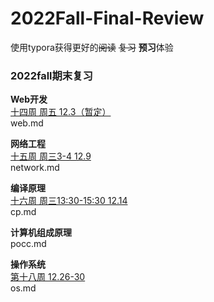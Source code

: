 # 2022Fall-Final-Review

使用typora获得更好的~~阅读~~ ~~复习~~ **预习**体验

### 2022fall期末复习 <br>
**Web开发** <br>
<u>十四周 周五 12.3（暂定）</u> <br>
web.md <br>

**网络工程**<br>
<u>十五周 周三3-4 12.9</u> <br>
network.md<br>

**编译原理**<br>
<u>十六周 周三13:30-15:30 12.14</u> <br>
cp.md<br>

**计算机组成原理**<br>
pocc.md <br>

**操作系统**<br>
<u>第十八周 12.26-30</u> <br>
os.md<br>



